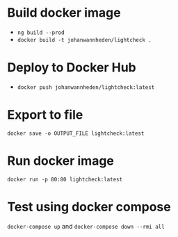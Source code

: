 # Build docker image
* `ng build --prod`
* `docker build -t johanwannheden/lightcheck .`

# Deploy to Docker Hub
* `docker push johanwannheden/lightcheck:latest`

# Export to file
`docker save -o OUTPUT_FILE lightcheck:latest`

# Run docker image
`docker run -p 80:80 lightcheck:latest`

# Test using docker compose
`docker-compose up` and `docker-compose down --rmi all`